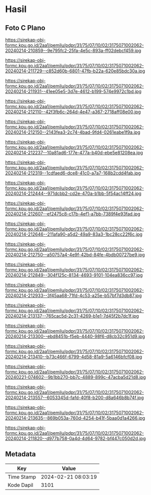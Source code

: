 # Hasil

## Foto C Plano

https://sirekap-obj-formc.kpu.go.id/2aa1/pemilu/pdpr/31/75/07/10/02/3175071002062-20240214-210859--9e795fc2-25fa-4e5c-893a-ff02debcf459.jpg

https://sirekap-obj-formc.kpu.go.id/2aa1/pemilu/pdpr/31/75/07/10/02/3175071002062-20240214-211729--c852d60b-6801-47fb-b22a-620e85bdc30a.jpg

https://sirekap-obj-formc.kpu.go.id/2aa1/pemilu/pdpr/31/75/07/10/02/3175071002062-20240214-211931--41ee05e5-3d7e-4612-b199-574e9972c1bd.jpg

https://sirekap-obj-formc.kpu.go.id/2aa1/pemilu/pdpr/31/75/07/10/02/3175071002062-20240214-212110--42f3fb6c-264d-4e47-a367-2718aff08e00.jpg

https://sirekap-obj-formc.kpu.go.id/2aa1/pemilu/pdpr/31/75/07/10/02/3175071002062-20240214-212150--2143fea3-2c74-4bad-9fd4-0261eabe1f9a.jpg

https://sirekap-obj-formc.kpu.go.id/2aa1/pemilu/pdpr/31/75/07/10/02/3175071002062-20240214-212237--10a81ad6-177e-477a-b40d-ebe5e81208ea.jpg

https://sirekap-obj-formc.kpu.go.id/2aa1/pemilu/pdpr/31/75/07/10/02/3175071002062-20240214-212319--1cdfaed6-dce8-41c0-a7a7-168b2cdd4fab.jpg

https://sirekap-obj-formc.kpu.go.id/2aa1/pemilu/pdpr/31/75/07/10/02/3175071002062-20240214-212444--971dcbb2-cd2e-470a-b1bb-5f54ac14ff24.jpg

https://sirekap-obj-formc.kpu.go.id/2aa1/pemilu/pdpr/31/75/07/10/02/3175071002062-20240214-212607--ef2475c8-c17b-4ef1-a7bb-7389f4e93fad.jpg

https://sirekap-obj-formc.kpu.go.id/2aa1/pemilu/pdpr/31/75/07/10/02/3175071002062-20240214-212646--211afa90-a5d2-49a9-83a3-1bc28cc22f6c.jpg

https://sirekap-obj-formc.kpu.go.id/2aa1/pemilu/pdpr/31/75/07/10/02/3175071002062-20240214-212750--a50757a4-4e9f-42bd-84fe-4bdb00727be9.jpg

https://sirekap-obj-formc.kpu.go.id/2aa1/pemilu/pdpr/31/75/07/10/02/3175071002062-20240214-212849--304f125c-8134-4693-9101-104ea836cc97.jpg

https://sirekap-obj-formc.kpu.go.id/2aa1/pemilu/pdpr/31/75/07/10/02/3175071002062-20240214-212933--3f45aa68-71fd-4c53-a25e-b57bf7d3db87.jpg

https://sirekap-obj-formc.kpu.go.id/2aa1/pemilu/pdpr/31/75/07/10/02/3175071002062-20240214-213137--765cac5d-2c31-4269-b1e1-7d45f2b7dc1f.jpg

https://sirekap-obj-formc.kpu.go.id/2aa1/pemilu/pdpr/31/75/07/10/02/3175071002062-20240214-213300--ebd8451b-f5eb-4440-98f6-d8cb32c951d9.jpg

https://sirekap-obj-formc.kpu.go.id/2aa1/pemilu/pdpr/31/75/07/10/02/3175071002062-20240214-213410--b73c466f-6799-4d58-81a9-5a6146bfcf08.jpg

https://sirekap-obj-formc.kpu.go.id/2aa1/pemilu/pdpr/31/75/07/10/02/3175071002062-20240221-074602--9b1bb270-bb7c-4889-899c-47acba5d21d8.jpg

https://sirekap-obj-formc.kpu.go.id/2aa1/pemilu/pdpr/31/75/07/10/02/3175071002062-20240214-213557--6053345d-fafd-40f8-b200-d8a646b8b74f.jpg

https://sirekap-obj-formc.kpu.go.id/2aa1/pemilu/pdpr/31/75/07/10/02/3175071002062-20240214-213635--869b053a-760d-4254-b41f-5baa0d1a4266.jpg

https://sirekap-obj-formc.kpu.go.id/2aa1/pemilu/pdpr/31/75/07/10/02/3175071002062-20240214-211820--d977b758-0a4d-4d64-9782-bf447c050d2d.jpg


## Metadata

| Key        | Value               |
| ---------- | ------------------- |
| Time Stamp | 2024-02-21 08:03:19 |
| Kode Dapil | 3101                |



